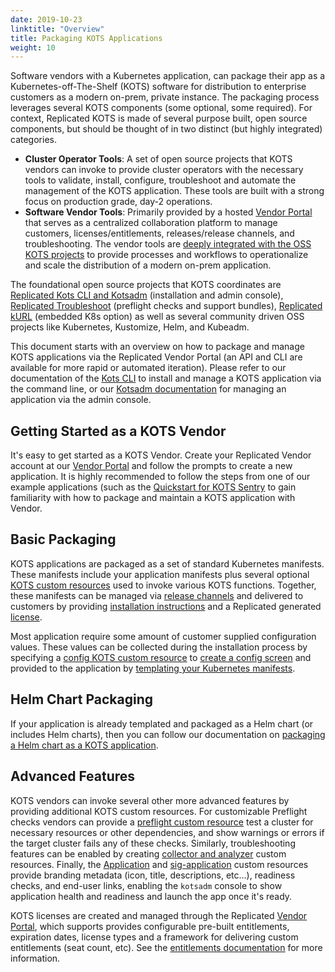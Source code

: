 ```yaml
---
date: 2019-10-23
linktitle: "Overview"
title: Packaging KOTS Applications
weight: 10
---
```


Software vendors with a Kubernetes application, can package their app as a Kubernetes-off-The-Shelf (KOTS) software for distribution to enterprise customers as a modern on-prem, private instance. The packaging process leverages several KOTS components (some optional, some required). For context, Replicated KOTS is made of several purpose built, open source components, but should be thought of in two distinct (but highly integrated) categories.

* **Cluster Operator Tools**: A set of open source projects that KOTS vendors can invoke to provide cluster operators with the necessary tools to validate, install, configure, troubleshoot and automate the management of the KOTS application. These tools are built with a strong focus on production grade, day-2 operations.
* **Software Vendor Tools**: Primarily provided by a hosted [Vendor Portal](https://vendor.replicated.com) that serves as a centralized collaboration platform to manage customers, licenses/entitlements, releases/release channels, and troubleshooting. The vendor tools are [deeply integrated with the OSS KOTS projects](https://blog.replicated.com/announcing-kots/) to provide processes and workflows to operationalize and scale the distribution of a modern on-prem application.

The foundational open source projects that KOTS coordinates are [Replicated Kots CLI and Kotsadm](https://kots.io) (installation and admin console), [Replicated Troubleshoot](https://troubleshoot.sh) (preflight checks and support bundles), [Replicated kURL](https://kurl.sh) (embedded K8s option) as well as several community driven OSS projects like Kubernetes, Kustomize, Helm, and Kubeadm.

This document starts with an overview on how to package and manage KOTS applications via the Replicated Vendor Portal (an API and CLI are available for more rapid or automated iteration). Please refer to our documentation of the [Kots CLI](/kots-cli/getting-started/) to install and manage a KOTS application via the command line, or our [Kotsadm documentation](/kotsadm/installing/installing-a-kots-app/) for managing an application via the admin console.

## Getting Started as a KOTS Vendor
It's easy to get started as a KOTS Vendor. Create your Replicated Vendor account at our [Vendor Portal](https://vendor.replicated.com) and follow the prompts to create a new application. It is highly recommended to follow the steps from one of our example applications (such as the [Quickstart for KOTS Sentry](https://github.com/replicatedhq/kots-sentry) to gain familiarity with how to package and maintain a KOTS application with Vendor.

## Basic Packaging
KOTS applications are packaged as a set of standard Kubernetes manifests. These manifests include your application manifests plus several optional [KOTS custom resources](../kots-custom-resources/) used to invoke various KOTS functions. Together, these manifests can be managed via [release channels](../channels-and-releases) and delivered to customers by providing [installation instructions](/kotsadm/installing/installing-a-kots-app/) and a Replicated generated [license](../customers-and-licenses).

Most application require some amount of customer supplied configuration values. These values can be collected during the installation process by specifying a [config KOTS custom resource](/reference/v1beta1/config) to [create a config screen](/vendor/config/config-screen/) and provided to the application by [templating your Kubernetes manifests](../template-functions).

## Helm Chart Packaging
If your application is already templated and packaged as a Helm chart (or includes Helm charts), then you can follow our documentation on [packaging a Helm chart as a KOTS application](/vendor/helm/using-helm-charts/).

## Advanced Features
KOTS vendors can invoke several other more advanced features by providing additional KOTS custom resources. For customizable Preflight checks vendors can provide a [preflight custom resource](/reference/v1beta1/preflight/) test a cluster for necessary resources or other dependencies, and show warnings or errors if the target cluster fails any of these checks. Similarly, troubleshooting features can be enabled by creating [collector and analyzer](/reference/v1beta1/support-bundle) custom resources. Finally, the [Application](/reference/v1beta1/application) and [sig-application](/reference/v1beta1/sig-application) custom resources provide branding metadata (icon, title, descriptions, etc...), readiness checks, and end-user links, enabling the `kotsadm` console to show application health and readiness and launch the app once it's ready.

KOTS licenses are created and managed through the Replicated [Vendor Portal](https://vendor.replicated.com), which supports provides configurable pre-built entitlements, expiration dates, license types and a framework for delivering custom entitlements (seat count, etc). See the [entitlements documentation](/vendor/entitlements/entitlements/) for more information.

